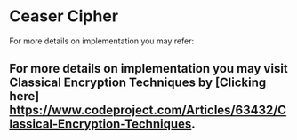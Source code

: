 # Ceaser Cipher

For more details on implementation you may refer:
## For more details on implementation you may visit Classical Encryption Techniques by [Clicking here] https://www.codeproject.com/Articles/63432/Classical-Encryption-Techniques. 

    
